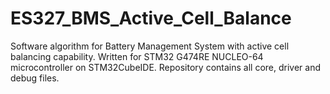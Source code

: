 # ES327_BMS_Active_Cell_Balance
Software algorithm for Battery Management System with active cell balancing capability. Written for STM32 G474RE NUCLEO-64 microcontroller on STM32CubeIDE. Repository contains all core, driver and debug files.
